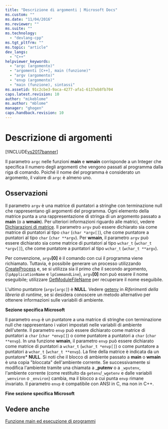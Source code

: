 ```yaml
---
title: "Descrizione di argomenti | Microsoft Docs"
ms.custom: ""
ms.date: "11/04/2016"
ms.reviewer: ""
ms.suite: ""
ms.technology: 
  - "devlang-cpp"
ms.tgt_pltfrm: ""
ms.topic: "article"
dev_langs: 
  - "C++"
helpviewer_keywords: 
  - "argc (argomento)"
  - "argomenti [C++], main (funzione)"
  - "argv (argomento)"
  - "envp (argomento)"
  - "main (funzione), sintassi"
ms.assetid: 91c2cbe3-9aca-4277-afa1-6137eb8fb704
caps.latest.revision: 10
author: "mikeblome"
ms.author: "mblome"
manager: "ghogen"
caps.handback.revision: 10
---
```

# Descrizione di argomenti
[!INCLUDE[vs2017banner](../assembler/inline/includes/vs2017banner.md)]

Il parametro `argc` nelle funzioni **main** e **wmain** corrisponde a un Integer che specifica il numero degli argomenti che vengono passati al programma dalla riga di comando.  Poiché il nome del programma è considerato un argomento, il valore di `argc` è almeno uno.  
  
## Osservazioni  
 Il parametro `argv` è una matrice di puntatori a stringhe con terminazione null che rappresentano gli argomenti del programma.  Ogni elemento della matrice punta a una rappresentazione di stringa di un argomento passato a **main** \(o a **wmain**\). Per ulteriori informazioni riguardo alle matrici, vedere [Dichiarazioni di matrice](../c-language/array-declarations.md). Il parametro `argv` può essere dichiarato sia come matrice di puntatori al tipo `char` \(`char *argv[]`\), che come puntatore a puntatori al tipo `char` \(`char **argv`\).  Per **wmain**, il parametro `argv` può essere dichiarato sia come matrice di puntatori al tipo `wchar_t` \(`wchar_t *argv[]`\), che come puntatore a puntatori al tipo `wchar_t` \(`wchar_t **argv`\).  
  
 Per convenzione, `argv`**\[0\]** è il comando con cui il programma viene richiamato.  Tuttavia, è possibile generare un processo utilizzando [CreateProcess](http://msdn.microsoft.com/library/windows/desktop/ms682425) e, se si utilizza sia il primo che il secondo argomento, \(`lpApplicationName` e `lpCommandLine`\), `argv`**\[0\]** non può essere il nome eseguibile; utilizzare [GetModuleFileName](http://msdn.microsoft.com/library/windows/desktop/ms683197) per recuperare il nome eseguibile.  
  
 L'ultimo puntatore \(`argv[argc]`\) è **NULL**. Vedere [getenv](../c-runtime-library/reference/getenv-wgetenv.md) in *Riferimenti della libreria di runtime*, se si desidera conoscere un metodo alternativo per ottenere informazioni sulle variabili di ambiente.  
  
 **Sezione specifica Microsoft**  
  
 Il parametro `envp` è un puntatore a una matrice di stringhe con terminazione null che rappresentano i valori impostati nelle variabili di ambiente dell'utente.  Il parametro `envp` può essere dichiarato come matrice di puntatori a `char` \(`char *envp[]`\) o come puntatore a puntatori a `char` \(`char **envp`\).  In una funzione **wmain**, il parametro `envp` può essere dichiarato come matrice di puntatori a `wchar_t` \(`wchar_t *envp[]`\) o come puntatore a puntatori a `wchar_t` \(`wchar_t **envp`\).  La fine della matrice è indicata da un puntatore\* **NULL**.  Si noti che il blocco di ambiente passato a **main** o **wmain** è una copia "bloccata" dell'ambiente corrente.  Se successivamente si modifica l'ambiente tramite una chiamata a \_**putenv** o a `_wputenv`, l'ambiente corrente \(come restituito da `getenv`\/`_wgetenv` e dalle variabili `_wenviron` o `_environ`\) cambia, ma il blocco a cui punta `envp` rimane invariato.  Il parametro `envp` è compatibile con ANSI in C, ma non in C\+\+.  
  
 **Fine sezione specifica Microsoft**  
  
## Vedere anche  
 [Funzione main ed esecuzione di programmi](../c-language/main-function-and-program-execution.md)